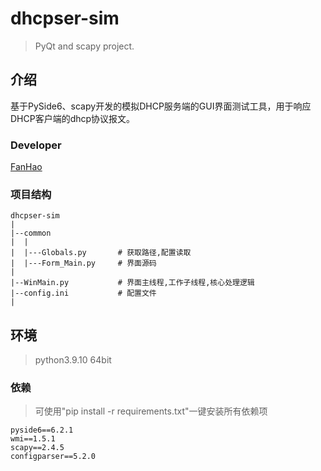 # dhcpser-sim

> PyQt and scapy project.

## 介绍

基于PySide6、scapy开发的模拟DHCP服务端的GUI界面测试工具，用于响应DHCP客户端的dhcp协议报文。

### Developer

[FanHao](http://alanfanh.github)

### 项目结构

````text
dhcpser-sim
|
|--common
|  |
|  |---Globals.py       # 获取路径,配置读取
|  |---Form_Main.py     # 界面源码
|
|--WinMain.py           # 界面主线程,工作子线程,核心处理逻辑
|--config.ini           # 配置文件
|
````

## 环境

> python3.9.10 64bit

### 依赖

> 可使用"pip install -r requirements.txt"一键安装所有依赖项

````text
pyside6==6.2.1
wmi==1.5.1
scapy==2.4.5
configparser==5.2.0
````